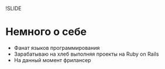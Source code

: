 !SLIDE

# Немного о себе

 * Фанат языков программирования
 * Зарабатываю на хлеб выполняя проекты на <span class="red">Ruby on Rails</span>
 * На данный момент фрилансер